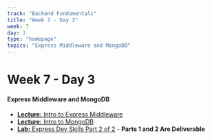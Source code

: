 ```yaml
---
track: "Backend Fundamentals"
title: "Week 7 - Day 3"
week: 7
day: 3
type: "homepage"
topics: "Express Middleware and MongoDB"
---
```


# Week 7 - Day 3

#### Express Middleware and MongoDB
- [**Lecture:** Intro to Express Middleware](/backend-fundamentals/week-7/day-3/lecture-materials/intro-to-express-middleware/)
- [**Lecture:** Intro to MongoDB](/backend-fundamentals/week-7/day-3/lecture-materials/intro-to-mongodb/)
- [**Lab:** Express Dev Skills Part 2 of 2](/backend-fundamentals/week-7/day-3/labs/express-dev-skills-lab-part-2/) - **Parts 1 and 2 Are Deliverable**



